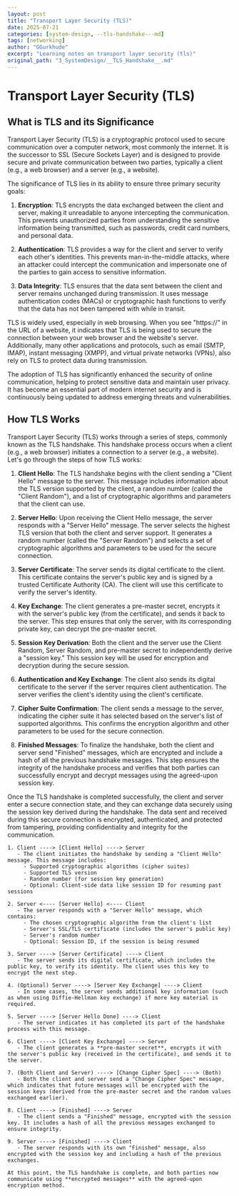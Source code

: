 ```yaml
---
layout: post
title: "Transport Layer Security (TLS)"
date: 2025-07-21
categories: [system-design, --tls-handshake---md]
tags: [networking]
author: "GGurkhude"
excerpt: "Learning notes on transport layer security (tls)"
original_path: "3_SystemDesign/__TLS_Handshake__.md"
---
```


# Transport Layer Security (TLS)

## What is TLS and its Significance

Transport Layer Security (TLS) is a cryptographic protocol used to secure communication over a computer network, most commonly the internet. It is the successor to SSL (Secure Sockets Layer) and is designed to provide secure and private communication between two parties, typically a client (e.g., a web browser) and a server (e.g., a website).

The significance of TLS lies in its ability to ensure three primary security goals:

1. **Encryption**: TLS encrypts the data exchanged between the client and server, making it unreadable to anyone intercepting the communication. This prevents unauthorized parties from understanding the sensitive information being transmitted, such as passwords, credit card numbers, and personal data.

2. **Authentication**: TLS provides a way for the client and server to verify each other's identities. This prevents man-in-the-middle attacks, where an attacker could intercept the communication and impersonate one of the parties to gain access to sensitive information.

3. **Data Integrity**: TLS ensures that the data sent between the client and server remains unchanged during transmission. It uses message authentication codes (MACs) or cryptographic hash functions to verify that the data has not been tampered with while in transit.

TLS is widely used, especially in web browsing. When you see "https://" in the URL of a website, it indicates that TLS is being used to secure the connection between your web browser and the website's server. Additionally, many other applications and protocols, such as email (SMTP, IMAP), instant messaging (XMPP), and virtual private networks (VPNs), also rely on TLS to protect data during transmission.

The adoption of TLS has significantly enhanced the security of online communication, helping to protect sensitive data and maintain user privacy. It has become an essential part of modern internet security and is continuously being updated to address emerging threats and vulnerabilities.

## How TLS Works

Transport Layer Security (TLS) works through a series of steps, commonly known as the TLS handshake. This handshake process occurs when a client (e.g., a web browser) initiates a connection to a server (e.g., a website). Let's go through the steps of how TLS works:

1. **Client Hello**: The TLS handshake begins with the client sending a "Client Hello" message to the server. This message includes information about the TLS version supported by the client, a random number (called the "Client Random"), and a list of cryptographic algorithms and parameters that the client can use.

2. **Server Hello**: Upon receiving the Client Hello message, the server responds with a "Server Hello" message. The server selects the highest TLS version that both the client and server support. It generates a random number (called the "Server Random") and selects a set of cryptographic algorithms and parameters to be used for the secure connection.

3. **Server Certificate**: The server sends its digital certificate to the client. This certificate contains the server's public key and is signed by a trusted Certificate Authority (CA). The client will use this certificate to verify the server's identity.

4. **Key Exchange**: The client generates a pre-master secret, encrypts it with the server's public key (from the certificate), and sends it back to the server. This step ensures that only the server, with its corresponding private key, can decrypt the pre-master secret.

5. **Session Key Derivation**: Both the client and the server use the Client Random, Server Random, and pre-master secret to independently derive a "session key." This session key will be used for encryption and decryption during the secure session.

6. **Authentication and Key Exchange**: The client also sends its digital certificate to the server if the server requires client authentication. The server verifies the client's identity using the client's certificate.

7. **Cipher Suite Confirmation**: The client sends a message to the server, indicating the cipher suite it has selected based on the server's list of supported algorithms. This confirms the encryption algorithm and other parameters to be used for the secure connection.

8. **Finished Messages**: To finalize the handshake, both the client and server send "Finished" messages, which are encrypted and include a hash of all the previous handshake messages. This step ensures the integrity of the handshake process and verifies that both parties can successfully encrypt and decrypt messages using the agreed-upon session key.

Once the TLS handshake is completed successfully, the client and server enter a secure connection state, and they can exchange data securely using the session key derived during the handshake. The data sent and received during this secure connection is encrypted, authenticated, and protected from tampering, providing confidentiality and integrity for the communication.

```
1. Client ----> [Client Hello] ----> Server
   - The client initiates the handshake by sending a "Client Hello" message. This message includes:
     - Supported cryptographic algorithms (cipher suites)
     - Supported TLS version
     - Random number (for session key generation)
     - Optional: Client-side data like session ID for resuming past sessions

2. Server <---- [Server Hello] <---- Client
   - The server responds with a "Server Hello" message, which contains:
     - The chosen cryptographic algorithm from the client's list
     - Server's SSL/TLS certificate (includes the server's public key)
     - Server's random number
     - Optional: Session ID, if the session is being resumed

3. Server ----> [Server Certificate] ----> Client
   - The server sends its digital certificate, which includes the public key, to verify its identity. The client uses this key to encrypt the next step.
   
4. (Optional) Server ----> [Server Key Exchange] ----> Client
   - In some cases, the server sends additional key information (such as when using Diffie-Hellman key exchange) if more key material is required.

5. Server ----> [Server Hello Done] ----> Client
   - The server indicates it has completed its part of the handshake process with this message.

6. Client ----> [Client Key Exchange] ----> Server
   - The client generates a **pre-master secret**, encrypts it with the server's public key (received in the certificate), and sends it to the server.

7. (Both Client and Server) ----> [Change Cipher Spec] ----> (Both)
   - Both the client and server send a "Change Cipher Spec" message, which indicates that future messages will be encrypted with the session keys (derived from the pre-master secret and the random values exchanged earlier).

8. Client ----> [Finished] ----> Server
   - The client sends a "Finished" message, encrypted with the session key. It includes a hash of all the previous messages exchanged to ensure integrity.

9. Server ----> [Finished] ----> Client
   - The server responds with its own "Finished" message, also encrypted with the session key and including a hash of the previous exchanges.

At this point, the TLS handshake is complete, and both parties now communicate using **encrypted messages** with the agreed-upon encryption method.

```